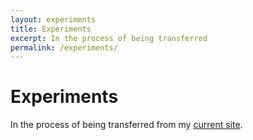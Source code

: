 ```yaml
---
layout: experiments
title: Experiments
excerpt: In the process of being transferred
permalink: /experiments/
---
```


# Experiments

In the process of being transferred from my [current site](http://david.darn.es/experiments/).
